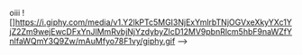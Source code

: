 oiii
![]https://i.giphy.com/media/v1.Y2lkPTc5MGI3NjExYmlrbTNjOGVxeXkyYXc1YjZ2Zm9wejEwcDFxYnJlMmRvbjNjYzdybyZlcD12MV9pbnRlcm5hbF9naWZfYnlfaWQmY3Q9Zw/mAuMfyo78F1vy/giphy.gif
-->
